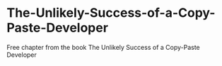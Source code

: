 # The-Unlikely-Success-of-a-Copy-Paste-Developer
Free chapter from the book The Unlikely Success of a Copy-Paste Developer
